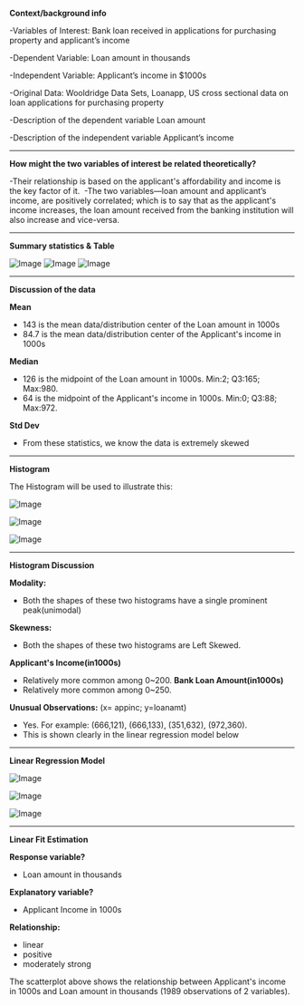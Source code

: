 ****Context/background info****

-Variables of Interest: Bank loan received in applications for purchasing property and 
applicant’s income 

-Dependent Variable: Loan amount in thousands  

-Independent Variable: Applicant’s income in $1000s 

-Original Data: Wooldridge Data Sets, Loanapp, US cross sectional data on loan 
applications for purchasing property 

-Description of the dependent variable Loan amount 

-Description of the independent variable Applicant’s income

-------------------------------------------------------------------------------------------------
****How might the two variables of interest be related theoretically?****

-Their relationship is based on the applicant's affordability and income is the key factor of it. 
-The two variables—loan amount and applicant’s income, are positively correlated; which is to say that
as the applicant's income increases, the loan amount received from the banking institution will also increase and vice-versa.

--------------------------------------------------------------------------------------------------
****Summary statistics & Table****

![Image](https://github.com/user-attachments/assets/b05ec9dc-7738-487c-99ef-4d0633b24164)
![Image](https://github.com/user-attachments/assets/2a4a7a62-ea62-4138-897d-a35d5bcbeb7e)
![Image](https://github.com/user-attachments/assets/f8cc1026-523e-45ff-8af1-b7d678c6ad8d)

--------------------------------------------------------------------------------------------------
****Discussion of the data****

****Mean****
- 143 is the mean data/distribution center of the Loan amount in 1000s
- 84.7 is the mean data/distribution center of the Applicant's income in 1000s

****Median****
- 126 is the midpoint of the Loan amount in 1000s. Min:2; Q3:165; Max:980.
- 64 is the midpoint of the Applicant's income in 1000s. Min:0; Q3:88; Max:972.

****Std Dev****
- From these statistics, we know the data is extremely skewed

------------------------------------------------------------------------------------------------------

****Histogram****

The Histogram will be used to illustrate this:

![Image](https://github.com/user-attachments/assets/faa97fe9-6a1b-4434-a5ef-52967fbaa8f3)

![Image](https://github.com/user-attachments/assets/d3e44624-3d01-487c-8810-38ed1e22e8d6)

![Image](https://github.com/user-attachments/assets/3d254dce-0fe2-446f-9b4e-ae8f20db6d5e)

---------------------------------------------------------------------------------------------------------

****Histogram Discussion****

****Modality:****
 - Both the shapes of these two histograms have a single prominent peak(unimodal)

****Skewness:****
 - Both the shapes of these two histograms are Left Skewed.

****Applicant's Income(in1000s)****
 - Relatively more common among 0~200.
****Bank Loan Amount(in1000s)****
 - Relatively more common among 0~250.

****Unusual Observations:**** (x= appinc; y=loanamt)
 - Yes. For example: (666,121), (666,133), (351,632), (972,360).
 - This is shown clearly in the linear regression model below
 
---------------------------------------------------------------------------------------------------------
****Linear Regression Model****

![Image](https://github.com/user-attachments/assets/7b9e9f63-5a93-479c-b014-30832ae80e97)

![Image](https://github.com/user-attachments/assets/21344a5a-2eca-4109-b705-3e3757f64231)

![Image](https://github.com/user-attachments/assets/b38bbeca-1f0c-410c-a610-59dc6149ca64)

---------------------------------------------------------------------------------------------------------

****Linear Fit Estimation****

****Response variable?****
 - Loan amount in thousands 

****Explanatory variable?****
 - Applicant Income in 1000s

****Relationship:****
 - linear
 - positive
 - moderately strong



The scatterplot above shows the relationship between Applicant's income in 1000s and Loan amount in thousands (1989 observations of 2 variables).






